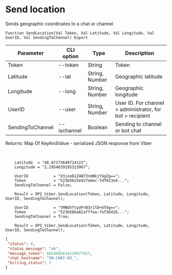 ﻿---
sidebar_position: 5
---

# Send location
 Sends geographic coordinates to a chat or channel



`Function SendLocation(Val Token, Val Latitude, Val Longitude, Val UserID, Val SendingToChannel) Export`

  | Parameter | CLI option | Type | Description |
  |-|-|-|-|
  | Token | --token | String | Token |
  | Latitude | --lat | String, Number | Geographic latitude |
  | Longitude | --long | String, Number | Geographic longitude |
  | UserID | --user | String, Number | User ID. For channel > administrator, for bot > recipient |
  | SendingToChannel | --ischannel | Boolean | Sending to channel or bot chat |

  
  Returns:  Map Of KeyAndValue - serialized JSON response from Viber

<br/>




```bsl title="Code example"
    Latitude  = "48.87373649724122";
    Longitude = "2.2954639195323967";

    UserID           = "d3jxe61Z4W73nmNkjYGgZg==";
    Token            = "523b5b25ed27e6ec-fdf013e4...";
    SendingToChannel = False;

    Result = OPI_Viber.SendLocation(Token, Latitude, Longitude, UserID, SendingToChannel);

    UserID           = "tMNGhftyUPrB3r1lD+bT4g==";
    Token            = "523b58ba82afffaa-7ef3b426...";
    SendingToChannel = True;

    Result = OPI_Viber.SendLocation(Token, Latitude, Longitude, UserID, SendingToChannel);
```
 



```json title="Result"
{
 "status": 0,
 "status_message": "ok",
 "message_token": 6024682614229977927,
 "chat_hostname": "SN-CHAT-03_",
 "billing_status": 3
}
```
